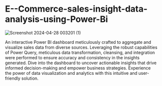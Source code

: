 # E--Commerce-sales-insight-data-analysis-using-Power-Bi
![Screenshot 2024-04-28 003201 (1)](https://github.com/user-attachments/assets/bbb53c4b-dbbf-4ed9-9a98-21361362a12e)




An interactive Power BI dashboard meticulously crafted to aggregate and visualize sales data from diverse sources. Leveraging the robust capabilities of Power Query, meticulous data transformation, cleansing, and integration were performed to ensure accuracy and consistency in the insights generated. Dive into the dashboard to uncover actionable insights that drive informed decision-making and empower business strategies. Experience the power of data visualization and analytics with this intuitive and user-friendly solution.


